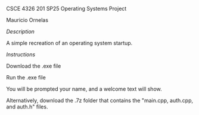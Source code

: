CSCE 4326 201 SP25 Operating Systems Project

Mauricio Ornelas


*Description*

A simple recreation of an operating system startup.


*Instructions*

Download the .exe file

Run the .exe file

You will be prompted your name, and a welcome text will show.

Alternatively, download the .7z folder that contains the "main.cpp, auth.cpp, and auth.h" files.
